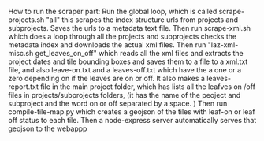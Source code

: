 How to run the scraper part:
Run the global loop, which is called scrape-projects.sh "all" this scrapes the index structure urls from projects and subprojects. Saves the urls to a metadata text file.
Then run scrape-xml.sh which does a loop through all the projects and subprojects checks the metadata index and downloads the actual xml files.
Then run "laz-xml-misc.sh get_leaves_on_off"  which reads all the xml files and extracts the project dates and tile bounding boxes  and saves them to a file to a xml.txt file, and also leave-on.txt and a leaves-off.txt which have the a one or a zero depending on if the leaves are on or off. It also makes a leaves-report.txt file in the main project folder, which has lists all the leafves on /off files in projects/subprojects folders, (it has the name of the peoject and subproject and the word on or off separated by a space. )
Then run compile-tile-map.py which creates a geojson of the tiles with leaf-on or leaf off status to each tile.
Then  a node-express server automatically serves that geojson to the webappp
